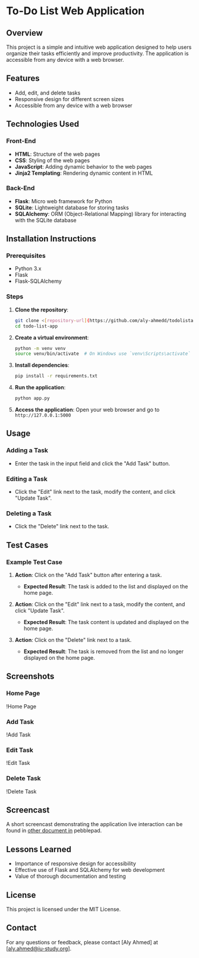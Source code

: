 # To-Do List Web Application

## Overview
This project is a simple and intuitive web application designed to help users organize their tasks efficiently and improve productivity. The application is accessible from any device with a web browser.

## Features
- Add, edit, and delete tasks
- Responsive design for different screen sizes
- Accessible from any device with a web browser

## Technologies Used
### Front-End
- **HTML**: Structure of the web pages
- **CSS**: Styling of the web pages
- **JavaScript**: Adding dynamic behavior to the web pages
- **Jinja2 Templating**: Rendering dynamic content in HTML

### Back-End
- **Flask**: Micro web framework for Python
- **SQLite**: Lightweight database for storing tasks
- **SQLAlchemy**: ORM (Object-Relational Mapping) library for interacting with the SQLite database

## Installation Instructions
### Prerequisites
- Python 3.x
- Flask
- Flask-SQLAlchemy

### Steps
1. **Clone the repository**:
    ```bash
    git clone <[repository-url](https://github.com/aly-ahmedd/todolistapp.git)>
    cd todo-list-app
    ```

2. **Create a virtual environment**:
    ```bash
    python -m venv venv
    source venv/bin/activate  # On Windows use `venv\Scripts\activate`
    ```

3. **Install dependencies**:
    ```bash
    pip install -r requirements.txt
    ```

4. **Run the application**:
    ```bash
    python app.py
    ```

5. **Access the application**:
    Open your web browser and go to `http://127.0.0.1:5000`

## Usage
### Adding a Task
- Enter the task in the input field and click the "Add Task" button.

### Editing a Task
- Click the "Edit" link next to the task, modify the content, and click "Update Task".

### Deleting a Task
- Click the "Delete" link next to the task.

## Test Cases
### Example Test Case
1. **Action**: Click on the "Add Task" button after entering a task.
   - **Expected Result**: The task is added to the list and displayed on the home page.

2. **Action**: Click on the "Edit" link next to a task, modify the content, and click "Update Task".
   - **Expected Result**: The task content is updated and displayed on the home page.

3. **Action**: Click on the "Delete" link next to a task.
   - **Expected Result**: The task is removed from the list and no longer displayed on the home page.

## Screenshots
### Home Page
!Home Page

### Add Task
!Add Task

### Edit Task
!Edit Task

### Delete Task
!Delete Task

## Screencast
A short screencast demonstrating the application live interaction can be found in [other document in](https://atlas.pebblepad.co.uk/atlasspa/#/viewer/3361129/17424526780000000/38rHfM7zph7WmfH6HG4zn3gmxM?historyId=BUC2yblTgG&navId=F12D2AEC1ABAB99EA6E5505DC424190F) pebblepad.

## Lessons Learned
- Importance of responsive design for accessibility
- Effective use of Flask and SQLAlchemy for web development
- Value of thorough documentation and testing

## License
This project is licensed under the MIT License.

## Contact
For any questions or feedback, please contact [Aly Ahmed] at [aly.ahmed@iu-study.org].


